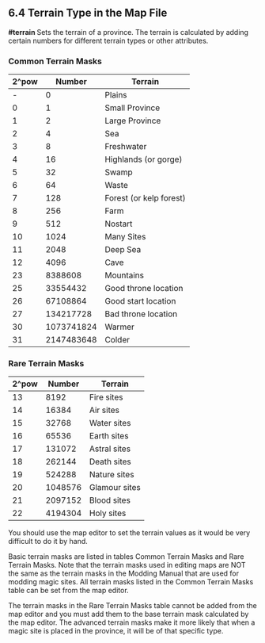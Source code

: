 6.4 Terrain Type in the Map File
--------------------------------

**#terrain <province nbr> <terrain mask>**
Sets the terrain of a province. The terrain is calculated by adding certain numbers for different terrain types or other attributes.

### Common Terrain Masks

| 2^pow | Number | Terrain |
|-------|-------|---------------------------|
| - | 0 | Plains |
| 0 | 1 | Small Province |
| 1 | 2 | Large Province |
| 2 | 4 | Sea |
| 3 | 8 | Freshwater |
| 4 | 16 | Highlands (or gorge) |
| 5 | 32 | Swamp |
| 6 | 64 | Waste |
| 7 | 128 | Forest (or kelp forest) |
| 8 | 256 | Farm |
| 9 | 512 | Nostart |
| 10 | 1024 | Many Sites |
| 11 | 2048 | Deep Sea |
| 12 | 4096 | Cave |
| 23 | 8388608 | Mountains |
| 25 | 33554432 | Good throne location |
| 26 | 67108864 | Good start location |
| 27 | 134217728 | Bad throne location |
| 30 | 1073741824 | Warmer |
| 31 | 2147483648 | Colder |

### Rare Terrain Masks

| 2^pow | Number | Terrain |
|-------|-------|-----------|
| 13 | 8192 | Fire sites |
| 14 | 16384 | Air sites |
| 15 | 32768 | Water sites |
| 16 | 65536 | Earth sites |
| 17 | 131072 | Astral sites |
| 18 | 262144 | Death sites |
| 19 | 524288 | Nature sites |
| 20 | 1048576 | Glamour sites |
| 21 | 2097152 | Blood sites |
| 22 | 4194304 | Holy sites |

You should use the map editor to set the terrain values as it would be very difficult to do it by hand.

Basic terrain masks are listed in tables Common Terrain Masks and Rare Terrain Masks. Note that the terrain masks used in editing maps are NOT the same as the terrain masks in the Modding Manual that are used for modding magic sites. All terrain masks listed in the Common Terrain Masks table can be set from the map editor.

The terrain masks in the Rare Terrain Masks table cannot be added from the map editor and you must add them to the base terrain mask calculated by the map editor. The advanced terrain masks make it more likely that when a magic site is placed in the province, it will be of that specific type.
